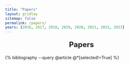 ```yaml
---
title: "Papers"
layout: gridlay
sitemap: false
permalink: /papers/
years: [2016, 2017, 2018, 2019, 2020, 2021, 2022, 2023]
---
```


<div class="jumbotron">

<style>
  /* Customize the heading styles */
  h3#papers {
    font-size: 24px; /* Adjust the font size as needed */
    text-align: center;
    margin: 20px 0; /* Add some margin for spacing */
  }
</style>

<h3 id="papers">Papers</h3>

{% bibliography --query @article @*[selected!=True] %}

</div>

